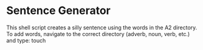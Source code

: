 # Sentence Generator
This shell script creates a silly sentence using the words in the A2 directory. To add words, navigate to the correct directory (adverb, noun, verb, etc.) and type: touch <word to add>
